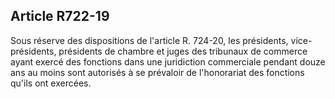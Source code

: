 Article R722-19
----
Sous réserve des dispositions de l'article R. 724-20, les présidents,
vice-présidents, présidents de chambre et juges des tribunaux de commerce ayant
exercé des fonctions dans une juridiction commerciale pendant douze ans au moins
sont autorisés à se prévaloir de l'honorariat des fonctions qu'ils ont exercées.
